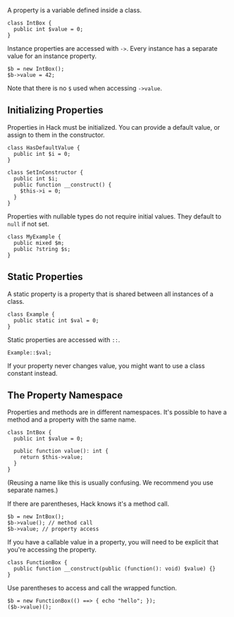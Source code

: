 A property is a variable defined inside a class.

```Hack file:intbox.hack
class IntBox {
  public int $value = 0;
}
```

Instance properties are accessed with `->`. Every instance has a
separate value for an instance property.

```Hack file:intbox.hack
$b = new IntBox();
$b->value = 42;
```

Note that there is no `$` used when accessing `->value`.

## Initializing Properties

Properties in Hack must be initialized. You can provide a default
value, or assign to them in the constructor.

```Hack
class HasDefaultValue {
  public int $i = 0;
}

class SetInConstructor {
  public int $i;
  public function __construct() {
    $this->i = 0;
  }
}
```

Properties with nullable types do not require initial values. They
default to `null` if not set.

```Hack
class MyExample {
  public mixed $m;
  public ?string $s;
}
```

## Static Properties

A static property is a property that is shared between all instances
of a class.

```Hack file:example.hack
class Example {
  public static int $val = 0;
}
```

Static properties are accessed with `::`.

```Hack file:example.hack
Example::$val;
```

If your property never changes value, you might want to use a class
constant instead.

## The Property Namespace

Properties and methods are in different namespaces. It's possible to
have a method and a property with the same name.

```Hack file:intbox_prop.hack
class IntBox {
  public int $value = 0;

  public function value(): int {
    return $this->value;
  }
}
```

(Reusing a name like this is usually confusing. We recommend you use
separate names.)

If there are parentheses, Hack knows it's a method call.

```Hack file:intbox_prop.hack
$b = new IntBox();
$b->value(); // method call
$b->value; // property access
```

If you have a callable value in a property, you will need to be
explicit that you're accessing the property.

```Hack file:funbox.hack
class FunctionBox {
  public function __construct(public (function(): void) $value) {}
}
```

Use parentheses to access and call the wrapped function.

```Hack file:funbox.hack
$b = new FunctionBox(() ==> { echo "hello"; });
($b->value)();
```
